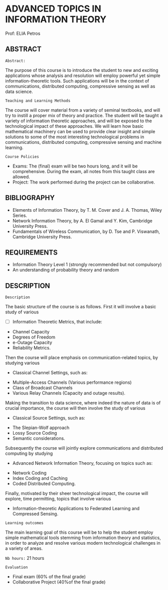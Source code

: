 # ADVANCED TOPICS IN INFORMATION THEORY

Prof: ELIA Petros

## ABSTRACT

`Abstract:`

The purpose of this course is to introduce the student to new and exciting applications whose analysis and resolution will employ
powerful yet simple information-theoretic tools. Such applications will be in the context of communications, distributed computing,
compressive sensing as well as data science.

`Teaching and Learning Methods`

The course will cover material from a variety of seminal textbooks, and will try to instill a proper mix of theory and practice. The student
will be taught a variety of information theoretic approaches, and will be exposed to the technological impact of these approaches. We
will learn how basic mathematical machinery can be used to provide clear insight and simple solutions to some of the most interesting
technological problems in communications, distributed computing, compressive sensing and machine learning.

`Course Policies`

- Exams: The (final) exam will be two hours long, and it will be comprehensive. During the exam, all notes from this taught class are
allowed.
- Project: The work performed during the project can be collaborative.

## BIBLIOGRAPHY

- Elements of Information Theory, by T. M. Cover and J. A. Thomas, Wiley Series.
- Network Information Theory, by A. El Gamal and Y. Kim, Cambridge University Press.
- Fundamentals of Wireless Communication, by D. Tse and P. Viswanath, Cambridge University Press.

## REQUIREMENTS

- Information Theory Level 1 (strongly recommended but not compulsory)
- An understanding of probability theory and random

## DESCRIPTION

`Description`

The basic structure of the course is as follows. First it will involve a basic study of various

- [ ]  Information Theoretic Metrics, that include:
  - Channel Capacity
  - Degrees of Freedom
  - e-Outage Capacity
  - Reliability Metrics.

Then the course will place emphasis on communication-related topics, by studying various

* Classical Channel Settings, such as:
 - Multiple-Access Channels (Various performance regions)
 - Class of Broadcast Channels
 - Various Relay Channels (Capacity and outage results).

Making the transition to data science, where indeed the nature of data is of crucial importance, the course will then involve the study of
various

* Classical Source Settings, such as:
 - The Slepian-Wolf approach
 - Lossy Source Coding
 - Semantic considerations.

Subsequently the course will jointly explore communications and distributed computing by studying

* Advanced Network Information Theory, focusing on topics such as:
 - Network Coding
 - Index Coding and Caching
 - Coded Distributed Computing.

Finally, motivated by their sheer technological impact, the course will explore, time permitting, topics that involve various

- Information-theoretic Applications to Federated Learning and Compressed Sensing.

`Learning outcomes`

The main learning goal of this course will be to help the student employ simple mathematical tools stemming from information theory
and statistics, in order to analyze and resolve various modern technological challenges in a variety of areas.

`Nb hours:` 21 hours

`Evaluation`
 - Final exam (60% of the final grade)
 - Collaborative Project (40%of the final grade)
